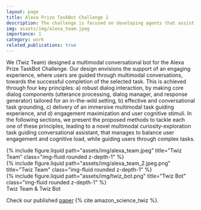```yaml
---
layout: page
title: Alexa Prize TaskBot Challenge 1
description: The challenge is focused on developing agents that assist customers in completing tasks requiring multiple steps and decisions. It's the first conversational AI challenge to incorporate multimodal (voice and vision) customer experiences.
img: assets/img/alexa_team.jpeg
importance: 1
category: work
related_publications: true
---
```


We (Twiz Team) designed a multimodal conversational bot for the Alexa Prize TaskBot Challenge. Our design envisions the support of an engaging experience, where users are guided through multimodal conversations, towards the successful completion of the selected task.
This is achieved through four key principles: a) robust dialog interaction, by making core dialog components (utterance processing, dialog manager, and response generator) tailored for an in-the-wild setting, b) effective and conversational task grounding, c) delivery of an immersive multimodal task guiding experience, and d) engagement maximization and user cognitive stimuli. In the following sections, we present the proposed methods to tackle each one of these principles, leading to a novel multimodal curiosity-exploration task guiding conversational assistant, that manages to balance user engagement and cognitive load, while guiding users through complex tasks.

<div class="row">
    <div class="col-sm mt-3 mt-md-0">
        {% include figure.liquid path="assets/img/alexa_team.jpeg" title="Twiz Team" class="img-fluid rounded z-depth-1" %}
    </div>
    <div class="col-sm mt-3 mt-md-0">
        {% include figure.liquid path="assets/img/alexa_team_2.jpeg.png" title="Twiz Team" class="img-fluid rounded z-depth-1" %}
    </div>
    <div class="col-sm mt-3 mt-md-0">
        {% include figure.liquid path="assets/img/twiz_bot.png" title="Twiz Bot" class="img-fluid rounded z-depth-1" %}
    </div>
</div>
<div class="caption">
    Twiz Team & Twiz Bot
</div>

Check our published <a href="https://www.amazon.science/alexa-prize/proceedings/twiz-a-conversational-task-wizard-with-multimodal-curiosity-exploration">paper</a>
{% cite amazon_science_twiz %}.
